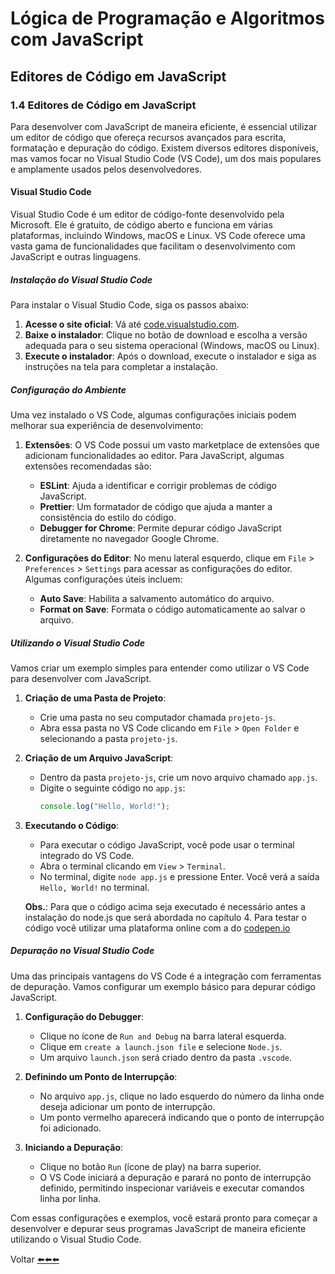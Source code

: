 # Lógica de Programação e Algoritmos com JavaScript

## Editores de Código em JavaScript

### 1.4 Editores de Código em JavaScript

Para desenvolver com JavaScript de maneira eficiente, é essencial utilizar um editor de código que ofereça recursos avançados para escrita, formatação e depuração do código. Existem diversos editores disponíveis, mas vamos focar no Visual Studio Code (VS Code), um dos mais populares e amplamente usados pelos desenvolvedores.

#### Visual Studio Code

Visual Studio Code é um editor de código-fonte desenvolvido pela Microsoft. Ele é gratuito, de código aberto e funciona em várias plataformas, incluindo Windows, macOS e Linux. VS Code oferece uma vasta gama de funcionalidades que facilitam o desenvolvimento com JavaScript e outras linguagens.

##### Instalação do Visual Studio Code

Para instalar o Visual Studio Code, siga os passos abaixo:

1. **Acesse o site oficial**: Vá até [code.visualstudio.com](https://code.visualstudio.com/).
2. **Baixe o instalador**: Clique no botão de download e escolha a versão adequada para o seu sistema operacional (Windows, macOS ou Linux).
3. **Execute o instalador**: Após o download, execute o instalador e siga as instruções na tela para completar a instalação.

##### Configuração do Ambiente

Uma vez instalado o VS Code, algumas configurações iniciais podem melhorar sua experiência de desenvolvimento:

1. **Extensões**: O VS Code possui um vasto marketplace de extensões que adicionam funcionalidades ao editor. Para JavaScript, algumas extensões recomendadas são:

   - **ESLint**: Ajuda a identificar e corrigir problemas de código JavaScript.
   - **Prettier**: Um formatador de código que ajuda a manter a consistência do estilo do código.
   - **Debugger for Chrome**: Permite depurar código JavaScript diretamente no navegador Google Chrome.

2. **Configurações do Editor**: No menu lateral esquerdo, clique em `File` > `Preferences` > `Settings` para acessar as configurações do editor. Algumas configurações úteis incluem:
   - **Auto Save**: Habilita a salvamento automático do arquivo.
   - **Format on Save**: Formata o código automaticamente ao salvar o arquivo.

##### Utilizando o Visual Studio Code

Vamos criar um exemplo simples para entender como utilizar o VS Code para desenvolver com JavaScript.

1. **Criação de uma Pasta de Projeto**:

   - Crie uma pasta no seu computador chamada `projeto-js`.
   - Abra essa pasta no VS Code clicando em `File` > `Open Folder` e selecionando a pasta `projeto-js`.

2. **Criação de um Arquivo JavaScript**:
   - Dentro da pasta `projeto-js`, crie um novo arquivo chamado `app.js`.
   - Digite o seguinte código no `app.js`:
     ```javascript
     console.log("Hello, World!");
     ```
3. **Executando o Código**:

   - Para executar o código JavaScript, você pode usar o terminal integrado do VS Code.
   - Abra o terminal clicando em `View` > `Terminal`.
   - No terminal, digite `node app.js` e pressione Enter. Você verá a saída `Hello, World!` no terminal.

   **Obs.**: Para que o código acima seja executado é necessário antes a instalação do node.js que será abordada no capítulo 4. Para testar o código você utilizar uma plataforma online com a do [codepen.io](https://codepen.io/)

##### Depuração no Visual Studio Code

Uma das principais vantagens do VS Code é a integração com ferramentas de depuração. Vamos configurar um exemplo básico para depurar código JavaScript.

1. **Configuração do Debugger**:

   - Clique no ícone de `Run and Debug` na barra lateral esquerda.
   - Clique em `create a launch.json file` e selecione `Node.js`.
   - Um arquivo `launch.json` será criado dentro da pasta `.vscode`.

2. **Definindo um Ponto de Interrupção**:

   - No arquivo `app.js`, clique no lado esquerdo do número da linha onde deseja adicionar um ponto de interrupção.
   - Um ponto vermelho aparecerá indicando que o ponto de interrupção foi adicionado.

3. **Iniciando a Depuração**:
   - Clique no botão `Run` (ícone de play) na barra superior.
   - O VS Code iniciará a depuração e parará no ponto de interrupção definido, permitindo inspecionar variáveis e executar comandos linha por linha.

Com essas configurações e exemplos, você estará pronto para começar a desenvolver e depurar seus programas JavaScript de maneira eficiente utilizando o Visual Studio Code.

Voltar [⬅️⬅️⬅️](README.md)
